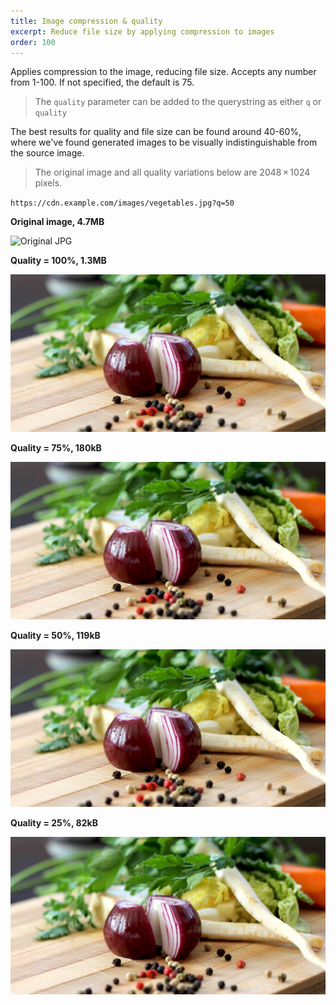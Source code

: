 ```yaml
---
title: Image compression & quality
excerpt: Reduce file size by applying compression to images
order: 100
---
```


Applies compression to the image, reducing file size. Accepts any number from 1-100. If not specified, the default is 75.

> The `quality` parameter can be added to the querystring as either `q` or `quality`

The best results for quality and file size can be found around 40-60%, where we've found generated images to be visually indistinguishable from the source image.

> The original image and all quality variations below are 2048 × 1024 pixels.

`https://cdn.example.com/images/vegetables.jpg?q=50`

**Original image, 4.7MB**

![Original JPG](/assets/cdn/vegetables.jpg)

**Quality = 100%, 1.3MB**

![Quality 100](/assets/cdn/vegetables-full-quality-100.jpg "Image credit: Webvilla (https://unsplash.com/@webvilla)")

**Quality = 75%, 180kB**

![Quality 75](/assets/cdn/vegetables-full-quality-75.jpg "Image credit: Webvilla (https://unsplash.com/@webvilla)")

**Quality = 50%, 119kB**

![Quality 50](/assets/cdn/vegetables-full-quality-50.jpg "Image credit: Webvilla (https://unsplash.com/@webvilla)")

**Quality = 25%, 82kB**

![Quality 25](/assets/cdn/vegetables-full-quality-25.jpg "Image credit: Webvilla (https://unsplash.com/@webvilla)")

